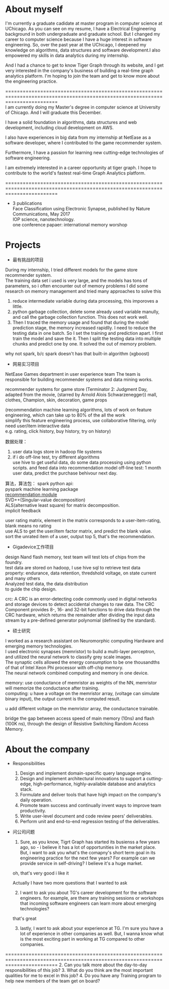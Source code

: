 # About myself

I'm currently a graduate cadidate at master program in computer science at UChicago. As you can see on my resume, 
I have a Electrical Engineering background in both undergraduate and graduate school. But I changed my career to computer
science because I have a huge interest in software engineering. So, over the past year at the UChicago,
I deepened my knowledge on algorithms, data structures and software development.I also empowered my skills in data analytics
during my internship.

And I had a chance to get to know Tiger Graph through its website, and I get very interested in the company's business of building a real-time graph analytics platform. I'm hoping to join the team and get to know more about the engineering practice.  

==============================================================================================================================  
I am currently doing my Master's degree in computer science at University of Chicago. And I will graduate this December.  

I have a solid foundation in algorithms, data structures and web development, including cloud development on AWS.  

I also have experiences in big data from my internship at NetEase as a software developer, where I contributed to the game recommender system.  

Furthermore, I have a passion for learning new cutting-edge technologies of software engineering.  

I am extremely interested in a career opportunity at tiger graph. I hope to contribute to the world's fastest real-time Graph Analytics platform.

==============================================================================================================================

* 3 publications  
Face Classification using Electronic Synapse, published by Nature Communications, May 2017  
IOP science, nanotechnology.  
one conference papaer: international memory worshop  



# Projects

* 最有挑战的项目

During my internship, I tried different models for the game store recommender system.  
The training data set i used is very large, and the models has tons of parameters, so i often encounter out of memory problems
I did some research on memory management and tried many approaches to solve this  
1. reduce intermediate variable during data processing, this imporoves a little.
2. python garbage collection, delete some already used variable manully, and call the garbage collection function. This does not work well.  
3. Then I traced the memory usage and found that during the model prediction stage, the memory increased rapidlly. I need to reduce the testing data in one batch.
   So I set the training and prediction apart. I first train the model and save the it. Then I split the testing data into multiple chunks and predict one by one. It solved the out of memory problem.
   
why not spark, b/c spark doesn't has that built-in algorithm (xgboost)


* 网易实习项目

NetEase Games department in user experience team 
The team is responsible for building recommender systems and data mining works.

recommender systems for game store (Terminator 2: Judgment Day, adapted from the movie, (starred by Arnold Alois Schwarzenegger))
mall, clothes, Champion, skin, decoration, game props

(recommendation machine learning algorithms, lots of work on feature engineering, which can take up to 80% of the all the work  
simplify this feature engineering process, use collaborative filtering, only need user/item interactive data  
e.g. rating, click history, buy history, try on history)

数据处理：  
1. user data logs store in hadoop file systems
2. if i do off-line test, try different algorithms  
   use hive to get useful data, do some data processing using python scripts. and feed data into recommendation model
   off-line test: 1 month user data, predict the purchase behivour next day.



算法，算法包： 
spark python api:  
pyspark machine learning package  
[recommendation module](http://spark.apache.org/docs/latest/api/python/pyspark.ml.html#module-pyspark.ml.recommendation)  
SVD++(Singular-value decomposition)  
ALS(alternative least square) for matrix decomposition.  
implicit feedback  

user rating matrix, element in the matrix corresponds to a user-item-rating, blank means no rating  
use ALS to get the user/item factor matrix, and predict the blank value.  
sort the unrated item of a user, output top 5, that's the recommendation.  

* Gigadevice工作项目

design Nand flash memory, test team will test lots of chips from the foundry.  
test data are stored on hadoop, I use hive sql to retrieve test data  
property: endurance, data retention, thredshold voltage, on state current and many others  
Analyzed test data, the data distribution  
to guide the chip design.

crc: A CRC is an error-detecting code commonly used in digital networks and storage devices to detect accidental changes to raw data. The CRC Component provides 8-, 16- and 32-bit functions to drive data through the CRC hardware, which returns the remainder after dividing the input data stream by a pre-defined generator polynomial (defined by the standard). 


* 硕士研究

I worked as a research assistant on Neuromorphic computing Hardware and emerging memory technologies.  
I used electronic synapses (memristor) to build a multi-layer perceptron, and utilized the neural network to classify grey scale images.  
The synaptic cells allowed the energy consumption to be one thousandths of that of Intel Xeon Phi processor with off-chip memory.  
The neural network combined computing and memory in one device.  

memory: use conductance of memristor as weights of the NN, memristor will memorize the conductance after training.  
computing: u have a voltage on the memristor array, (voltage can simulate binary input), the output current is the computed result.  

u add different voltage on the memristor array, the conductance trainable.

bridge the gap between access speed of main memory (10ns) and flash (100K ns), 
through the design of Resistive Switching Random Access Memory.




# About the company

* Responsibilities  
  1. Design and implement domain-specific query language engine.  
  2. Design and implement architectural innovations to support a cutting-edge, high-performance, highly-available database and analytics stack.  
  3. Formulate and deliver tools that have high impact on the company's daily operation.  
  4. Promote team success and continually invent ways to improve team productivity.  
  5. Write user-level document and code review peers' deliverables.  
  6. Perform unit and end-to-end regression testing of the deliverables.
  
* 问公司问题
  1. Sure, as you know, Tigrt Graph has started its busienss a few years ago,
     so - i believe it has a lot of opportunities in the market place. But, i want
     to ask you what's the comapny's short term goal in its engineering practice
     for the next few years? For example can we provide service in self-driving? I believe 
     it's a huge market.
     
   oh, that's very good
   i like it
     
   Actually I have two more questions that I wanted to ask
     
  2. I want to ask you about TG's career development for the software engineers. for example, are there any
  training sessions or workshops that incoming software engineers can learn more about emerging technologies?
  
  that's great
  
  3. lastly, I want to ask about your experience at TG. I'm sure you have a lot of experience 
     in other companies as well. But, I wanna know what is the most exciting part in working at TG compared to
     other companies.
     
==============================================================================================================================
  2. Can you talk more about the day-to-day responsibilities of this job?
  3. What do you think are the most important qualities for me to excel in this job? 
  4. Do you have any Training program to help new members of the team get on board?
  

  
  
  
